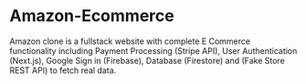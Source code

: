 # Amazon-Ecommerce
Amazon clone is a fullstack website with complete E Commerce functionality including Payment Processing (Stripe API), User Authentication (Next.js), Google Sign in (Firebase), Database (Firestore) and (Fake Store REST API) to fetch real data.
